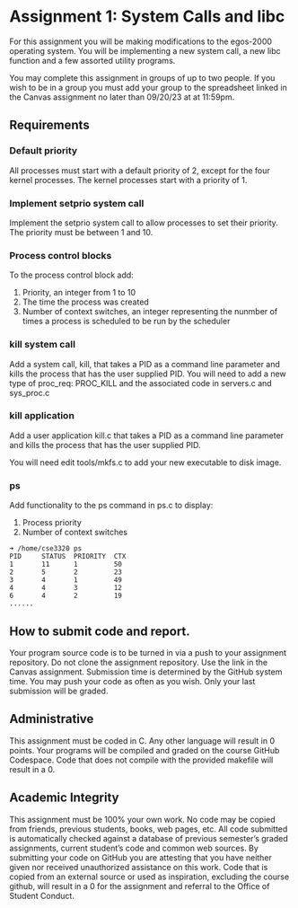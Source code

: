# Assignment 1: System Calls and libc

For this assignment you will be making modifications to the egos-2000 operating system.  You will be implementing a new system call, a new libc function and a few assorted utility programs.

You may complete this assignment in groups of up to two people. If you wish to be in a group you must add your group to the spreadsheet linked in the Canvas assignment no later than 09/20/23 at at 11:59pm. 

## Requirements

### Default priority
All processes must start with a default priority of 2, except for the four kernel processes. The kernel processes start with a priority of 1.

### Implement setprio system call
Implement the setprio system call to allow processes to set their priority. The priority must be between 1 and 10.  

### Process control blocks
To the process control block add:
1. Priority, an integer from 1 to 10
2. The time the process was created
3. Number of context switches, an integer representing the nunmber of times a process is scheduled to be run by the scheduler

### kill system call

Add a system call, kill, that takes a PID as a command line parameter and kills the process that has the user supplied PID.  You will need to add a new type of proc_req: PROC_KILL and the associated code in servers.c and sys_proc.c

### kill application

Add a user application kill.c that takes a PID as a command line parameter and kills the process that has the user supplied PID.

You will need edit tools/mkfs.c to add your new executable to disk image.  

### ps 
Add functionality to the ps command in ps.c to display:
1. Process priority
2. Number of context switches

```shell
➜ /home/cse3320 ps
PID     STATUS  PRIORITY  CTX
1       11      1         50    
2       5       2         23
3       4       1         49
4       4       3         12
6       4       2         19
......
```

## How to submit code and report.

Your program source code is to be turned in via a push to your assignment repository. Do not clone the assignment repository.  Use the link in the Canvas assignment. Submission time is determined by the GitHub system time. You may push your code as often as you wish. Only your last submission will be graded.

## Administrative

This assignment must be coded in C. Any other language will result in 0 points. Your programs will be compiled and graded on the course GitHub Codespace. Code that does not compile with the provided makefile will result in a 0.

## Academic Integrity

This assignment must be 100% your own work. No code may be copied from friends, previous students, books, web pages, etc. All code submitted is automatically checked against a database of previous semester’s graded assignments, current student’s code and common web sources. By submitting your code on GitHub you are attesting that you have neither given nor received unauthorized assistance on this work. Code that is copied from an external source or used as inspiration, excluding the course github, will result in a 0 for the assignment and referral to the Office of Student Conduct.
